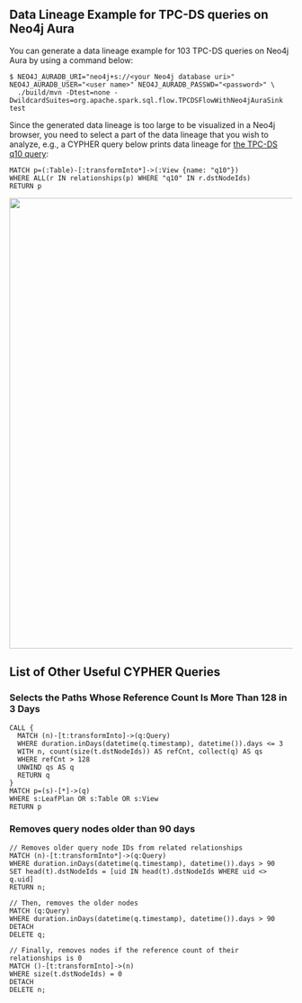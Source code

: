 ## Data Lineage Example for TPC-DS queries on Neo4j Aura

You can generate a data lineage example for 103 TPC-DS queries on Neo4j Aura by using a command below:

```
$ NEO4J_AURADB_URI="neo4j+s://<your Neo4j database uri>" NEO4J_AURADB_USER="<user name>" NEO4J_AURADB_PASSWD="<password>" \
  ./build/mvn -Dtest=none -DwildcardSuites=org.apache.spark.sql.flow.TPCDSFlowWithNeo4jAuraSink test
```

Since the generated data lineage is too large to be visualized in a Neo4j browser,
you need to select a part of the data lineage that you wish to analyze, e.g.,
a CYPHER query below prints data lineage for [the TPC-DS q10 query](../src/test/resources/tpcds-flow-tests/inputs/q10.sql):

```
MATCH p=(:Table)-[:transformInto*]->(:View {name: "q10"})
WHERE ALL(r IN relationships(p) WHERE "q10" IN r.dstNodeIds)
RETURN p
```

<p align="center"><img src="tpcds-q10-neo4jaura.svg" width="800px"></p>

## List of Other Useful CYPHER Queries

### Selects the Paths Whose Reference Count Is More Than 128 in 3 Days

```
CALL {
  MATCH (n)-[t:transformInto]->(q:Query)
  WHERE duration.inDays(datetime(q.timestamp), datetime()).days <= 3
  WITH n, count(size(t.dstNodeIds)) AS refCnt, collect(q) AS qs
  WHERE refCnt > 128
  UNWIND qs AS q
  RETURN q
}
MATCH p=(s)-[*]->(q)
WHERE s:LeafPlan OR s:Table OR s:View
RETURN p
```

### Removes query nodes older than 90 days

```
// Removes older query node IDs from related relationships
MATCH (n)-[t:transformInto*]->(q:Query)
WHERE duration.inDays(datetime(q.timestamp), datetime()).days > 90
SET head(t).dstNodeIds = [uid IN head(t).dstNodeIds WHERE uid <> q.uid]
RETURN n;

// Then, removes the older nodes
MATCH (q:Query)
WHERE duration.inDays(datetime(q.timestamp), datetime()).days > 90
DETACH
DELETE q;

// Finally, removes nodes if the reference count of their relationships is 0
MATCH ()-[t:transformInto]->(n)
WHERE size(t.dstNodeIds) = 0
DETACH
DELETE n;
```
